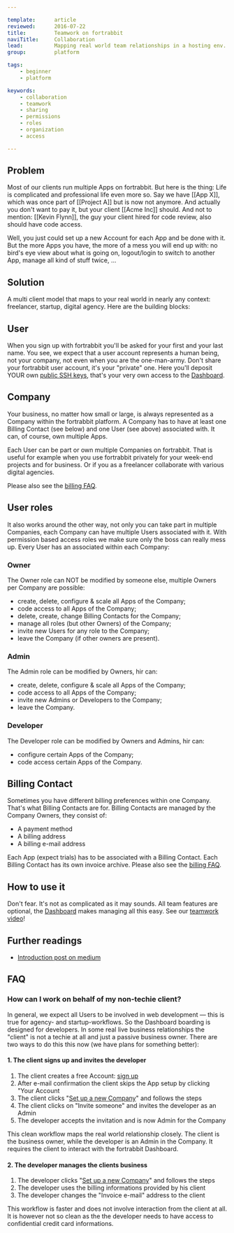 ```yaml
---

template:      article
reviewed:      2016-07-22
title:         Teamwork on fortrabbit
naviTitle:     Collaboration
lead:          Mapping real world team relationships in a hosting env.
group:         platform

tags:
    - beginner
    - platform

keywords:
    - collaboration
    - teamwork
    - sharing
    - permissions
    - roles
    - organization
    - access

---
```



## Problem

Most of our clients run multiple Apps on fortrabbit. But here is the thing: Life is complicated and professional life even more so. Say we have [[App X]], which was once part of [[Project A]] but is now not anymore. And actually you don't want to pay it, but your client [[Acme Inc]] should. And not to mention: [[Kevin Flynn]], the guy your client hired for code review, also should have code access.

Well, you just could set up a new Account for each App and be done with it. But the more Apps you have, the more of a mess you will end up with: no bird's eye view about what is going on, logout/login to switch to another App, manage all kind of stuff twice, ...

## Solution

A multi client model that maps to your real world in nearly any context: freelancer, startup, digital agency. Here are the building blocks:

## User

When you sign up with fortrabbit you'll be asked for your first and your last name. You see, we expect that a user account represents a human being, not your company, not even when you are the one-man-army. Don't share your fortrabbit user account, it's your "private" one. Here you'll deposit YOUR own [public SSH keys](/ssh-keys), that's your very own access to the [Dashboard](/dashboard).


## Company

Your business, no matter how small or large, is always represented as a Company within the fortrabbit platform. A Company has to have at least one Billing Contact (see below) and one User (see above) associated with. It can, of course, own multiple Apps.

Each User can be part or own multiple Companies on fortrabbit. That is useful for example when you use fortrabbit privately for your week-end projects and for business. Or if you as a freelancer collaborate with various digital agencies.

Please also see the [billing FAQ](/billing#toc-faq).

## User roles

It also works around the other way, not only you can take part in multiple Companies, each Company can have multiple Users associated with it. With permission based access roles we make sure only the boss can really mess up. Every User has an associated within each Company:

### Owner

The Owner role can NOT be modified by someone else, multiple Owners per Company are possible:

* create, delete, configure & scale all Apps of the Company;
* code access to all Apps of the Company;
* delete, create, change Billing Contacts for the Company;
* manage all roles (but other Owners) of the Company;
* invite new Users for any role to the Company;
* leave the Company (if other owners are present).

### Admin

The Admin role can be modified by Owners, hir can:

* create, delete, configure & scale all Apps of the Company;
* code access to all Apps of the Company;
* invite new Admins or Developers to the Company;
* leave the Company.

### Developer

The Developer role can be modified by Owners and Admins, hir can:

* configure certain Apps of the Company;
* code access certain Apps of the Company.

## Billing Contact

Sometimes you have different billing preferences within one Company. That's what Billing Contacts are for. Billing Contacts are managed by the Company Owners, they consist of:

* A payment method
* A billing address
* A billing e-mail address

Each App (expect trials) has to be associated with a Billing Contact. Each Billing Contact has its own invoice archive. Please also see the [billing FAQ](/billing#toc-faq).


## How to use it

Don't fear. It's not as complicated as it may sounds. All team features are optional, the [Dashboard](dahsboard) makes managing all this easy. See our [teamwork video](teamwork-video)!

## Further readings

* [Introduction post on medium](https://medium.com/@frank_laemmer/our-multi-client-model-3b965d2f1060)

## FAQ

### How can I work on behalf of my non-techie client?

<!--  TODO: rewrite on passive owner launch -->

In general, we expect all Users to be involved in web development — this is true for agency- and startup-workflows. So the Dashboard boarding is designed for developers. In some real live business relationships the "client" is not a techie at all and just a passive business owner. There are two ways to do this this now (we have plans for something better):


#### 1. The client signs up and invites the developer

1. The client creates a free Account: [sign up](https://dashboard.fortrabbit.com/signup)
2. After e-mail confirmation the client skips the App setup by clicking "Your Account
3. The client clicks "[Set up a new Company](https://dashboard.fortrabbit.com//account/company/new)" and follows the steps
4. The client clicks on "Invite someone" and invites the developer as an Admin
5. The developer accepts the invitation and is now Admin for the Company

This clean workflow maps the real world relationship closely. The client is the business owner, while the developer is an Admin in the Company. It requires the client to interact with the fortrabbit Dashboard.


#### 2. The developer manages the clients business

1. The developer clicks "[Set up a new Company](https://dashboard.fortrabbit.com//account/company/new)" and follows the steps
2. The developer uses the billing informations provided by his client
3. The developer changes the "Invoice e-mail" address to the client

This workflow is faster and does not involve interaction from the client at all. It is however not so clean as the the developer needs to have access to confidential credit card informations.


